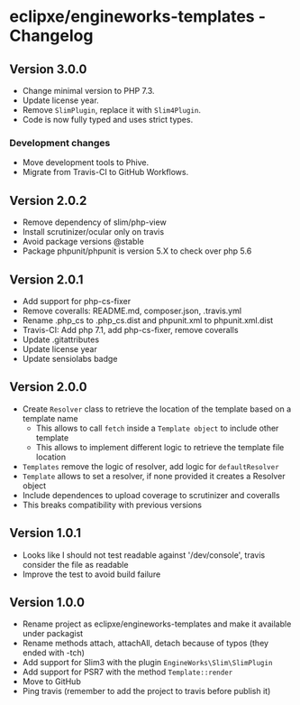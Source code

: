 # eclipxe/engineworks-templates - Changelog

## Version 3.0.0

- Change minimal version to PHP 7.3.
- Update license year.
- Remove `SlimPlugin`, replace it with `Slim4Plugin`.
- Code is now fully typed and uses strict types.

### Development changes

- Move development tools to Phive.
- Migrate from Travis-CI to GitHub Workflows.

## Version 2.0.2

- Remove dependency of slim/php-view
- Install scrutinizer/ocular only on travis
- Avoid package versions @stable
- Package phpunit/phpunit is version 5.X to check over php 5.6

## Version 2.0.1

- Add support for php-cs-fixer
- Remove coveralls: README.md, composer.json, .travis.yml
- Rename .php_cs to .php_cs.dist and phpunit.xml to phpunit.xml.dist
- Travis-CI: Add php 7.1, add php-cs-fixer, remove coveralls
- Update .gitattributes
- Update license year
- Update sensiolabs badge

## Version 2.0.0

- Create `Resolver` class to retrieve the location of the template based on a template name
    - This allows to call `fetch` inside a `Template object` to include other template
    - This allows to implement different logic to retrieve the template file location
- `Templates` remove the logic of resolver, add logic for `defaultResolver`
- `Template` allows to set a resolver, if none provided it creates a Resolver object
- Include dependences to upload coverage to scrutinizer and coveralls
- This breaks compatibility with previous versions

## Version 1.0.1

- Looks like I should not test readable against '/dev/console', travis consider the file as readable
- Improve the test to avoid build failure

## Version 1.0.0

- Rename project as eclipxe/engineworks-templates and make it available under packagist
- Rename methods attach, attachAll, detach because of typos (they ended with -tch)
- Add support for Slim3 with the plugin `EngineWorks\Slim\SlimPlugin`
- Add support for PSR7 with the method `Template::render`
- Move to GitHub
- Ping travis (remember to add the project to travis before publish it)

